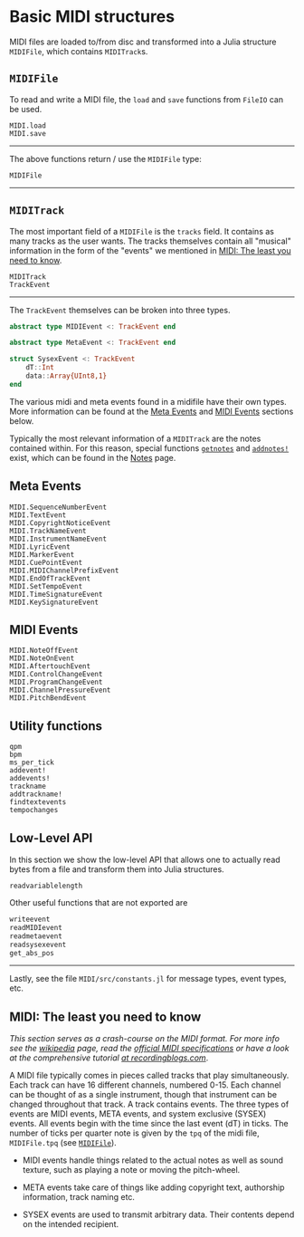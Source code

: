 # Basic MIDI structures
MIDI files are loaded to/from disc and transformed into a Julia structure `MIDIFile`, which contains `MIDITrack`s.
## `MIDIFile`
To read and write a MIDI file, the `load` and `save` functions from `FileIO` can be used.

```@docs
MIDI.load
MIDI.save
```
---
The above functions return / use the `MIDIFile` type:
```@docs
MIDIFile
```
---

## `MIDITrack`
The most important field of a `MIDIFile` is the `tracks` field. It contains as
many tracks as the user wants. The tracks themselves contain all "musical" information
in the form of the "events" we mentioned in [MIDI: The least you need to know](@ref).
```@docs
MIDITrack
TrackEvent
```

---

The `TrackEvent` themselves can be broken into three types.
```julia
abstract type MIDIEvent <: TrackEvent end

abstract type MetaEvent <: TrackEvent end

struct SysexEvent <: TrackEvent
    dT::Int
    data::Array{UInt8,1}
end
```

The various midi and meta events found in a midifile have their own types. More information can be found at the [Meta Events](@ref) and [MIDI Events](@ref) sections below.  

Typically the most relevant information of a `MIDITrack` are the notes contained within.
For this reason, special functions [`getnotes`](@ref) and [`addnotes!`](@ref) exist, which can be found in the [Notes](@ref) page.

## Meta Events
```@docs
MIDI.SequenceNumberEvent
MIDI.TextEvent
MIDI.CopyrightNoticeEvent
MIDI.TrackNameEvent
MIDI.InstrumentNameEvent
MIDI.LyricEvent
MIDI.MarkerEvent
MIDI.CuePointEvent
MIDI.MIDIChannelPrefixEvent
MIDI.EndOfTrackEvent
MIDI.SetTempoEvent
MIDI.TimeSignatureEvent
MIDI.KeySignatureEvent
```

## MIDI Events
```@docs
MIDI.NoteOffEvent
MIDI.NoteOnEvent
MIDI.AftertouchEvent
MIDI.ControlChangeEvent
MIDI.ProgramChangeEvent
MIDI.ChannelPressureEvent
MIDI.PitchBendEvent
```

## Utility functions
```@docs
qpm
bpm
ms_per_tick
addevent!
addevents!
trackname
addtrackname!
findtextevents
tempochanges
```


## Low-Level API
In this section we show the low-level API that allows one to actually read
bytes from a file and transform them into Julia structures.

```@docs
readvariablelength
```
Other useful functions that are not exported are
```julia
writeevent
readMIDIevent
readmetaevent
readsysexevent
get_abs_pos
```

---

Lastly, see the file `MIDI/src/constants.jl` for message types, event types, etc.

## MIDI: The least you need to know
*This section serves as a crash-course on the MIDI format. For more info
see the [wikipedia](https://en.wikipedia.org/wiki/MIDI) page,
read the [official MIDI specifications](https://www.midi.org/specifications) or
have a look at the comprehensive tutorial [at recordingblogs.com](http://www.recordingblogs.com/wiki/musical-instrument-digital-interface-midi)*.

A MIDI file typically comes in pieces called tracks that play simultaneously. Each track can have 16 different channels, numbered 0-15. Each channel can be thought of as a single instrument, though that instrument can be changed throughout that track. A track contains events. The three types of events are MIDI events, META events, and system exclusive (SYSEX) events.
All events begin with the time since the last event (dT) in ticks. The number of ticks per quarter note is given by the `tpq` of the midi file, `MIDIFile.tpq` (see [`MIDIFile`](@ref)).

* MIDI events handle things related to the actual notes as well as sound texture, such as playing a note or moving the pitch-wheel.

* META events take care of things like adding copyright text, authorship information,
  track naming etc.

* SYSEX events are used to transmit arbitrary data. Their contents depend on the intended recipient.

